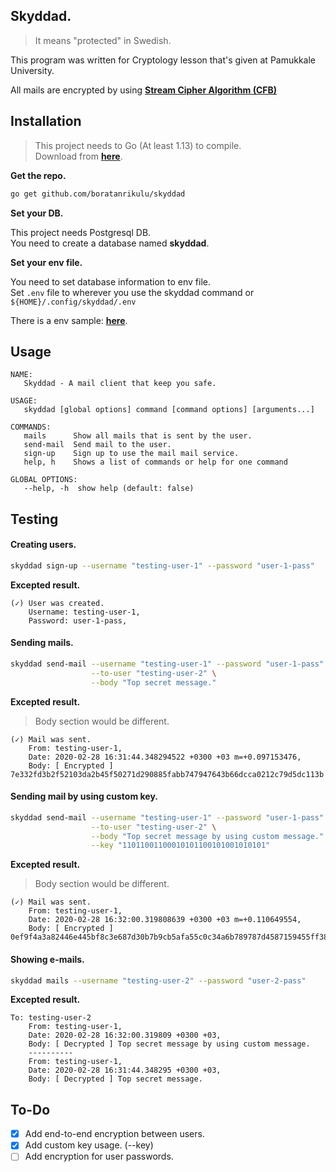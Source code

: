 ## Skyddad.

> It means "protected" in Swedish.

This program was written for Cryptology lesson that's given at Pamukkale University.

All mails are encrypted by using [**Stream Cipher Algorithm (CFB)**](https://golang.org/pkg/crypto/cipher/#Stream)

## Installation

> This project needs to Go (At least 1.13) to compile.  
  Download from [**here**](https://golang.org/dl/).

**Get the repo.**

```bash
go get github.com/boratanrikulu/skyddad
```

**Set your DB.**

This project needs Postgresql DB.  
You need to create a database named **skyddad**.

**Set your env file.**

You need to set database information to env file.  
Set `.env` file to wherever you use the skyddad command or `${HOME}/.config/skyddad/.env`

There is a env sample: [**here**](/env.sample).

## Usage

```
NAME:
   Skyddad - A mail client that keep you safe.

USAGE:
   skyddad [global options] command [command options] [arguments...]

COMMANDS:
   mails      Show all mails that is sent by the user.
   send-mail  Send mail to the user.
   sign-up    Sign up to use the mail mail service.
   help, h    Shows a list of commands or help for one command

GLOBAL OPTIONS:
   --help, -h  show help (default: false)
```

## Testing

#### Creating users.
```bash
skyddad sign-up --username "testing-user-1" --password "user-1-pass"
```

**Excepted result.**
```
(✓) User was created.
	Username: testing-user-1,
	Password: user-1-pass,
```

#### Sending mails.
```bash
skyddad send-mail --username "testing-user-1" --password "user-1-pass" \
                  --to-user "testing-user-2" \
                  --body "Top secret message."
```

**Excepted result.**
> Body section would be different.  

```
(✓) Mail was sent.
	From: testing-user-1,
	Date: 2020-02-28 16:31:44.348294522 +0300 +03 m=+0.097153476,
	Body: [ Encrypted ] 7e332fd3b2f52103da2b45f50271d290885fabb747947643b66dcca0212c79d5dc113b
```

#### Sending mail by using custom key.
```bash
skyddad send-mail --username "testing-user-1" --password "user-1-pass" \
                  --to-user "testing-user-2" \
                  --body "Top secret message by using custom message." \
                  --key "11011001100010101100101001010101"
```

**Excepted result.**
> Body section would be different.  

```
(✓) Mail was sent.
	From: testing-user-1,
	Date: 2020-02-28 16:32:00.319808639 +0300 +03 m=+0.110649554,
	Body: [ Encrypted ] 0ef9f4a3a82446e445bf8c3e687d30b7b9cb5afa55c0c34a6b789787d4587159455ff3892b64cf5339d35cc24bb4ee8c34fd129b0f4801eae1ac33
```

#### Showing e-mails.
```bash
skyddad mails --username "testing-user-2" --password "user-2-pass"
```

**Excepted result.**
```
To: testing-user-2
	From: testing-user-1,
	Date: 2020-02-28 16:32:00.319809 +0300 +03,
	Body: [ Decrypted ] Top secret message by using custom message.
	----------
	From: testing-user-1,
	Date: 2020-02-28 16:31:44.348295 +0300 +03,
	Body: [ Decrypted ] Top secret message.
```

## To-Do

- [x] Add end-to-end encryption between users.  
- [x] Add custom key usage. (--key)  
- [ ] Add encryption for user passwords.
